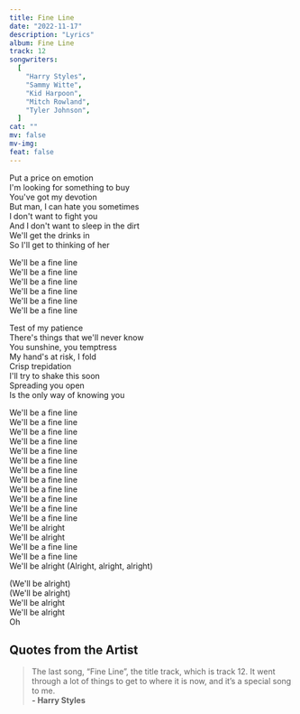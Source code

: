 ```yaml
---
title: Fine Line
date: "2022-11-17"
description: "Lyrics"
album: Fine Line
track: 12
songwriters:
  [
    "Harry Styles",
    "Sammy Witte",
    "Kid Harpoon",
    "Mitch Rowland",
    "Tyler Johnson",
  ]
cat: ""
mv: false
mv-img:
feat: false
---
```


<p className="verse-one">
Put a price on emotion <br />
I'm looking for something to buy <br />
You've got my devotion <br />
But man, I can hate you sometimes <br />
I don't want to fight you <br />
And I don't want to sleep in the dirt <br />
We'll get the drinks in <br />
So I'll get to thinking of her <br />
</p>
<p className="chorus">
We'll be a fine line <br />
We'll be a fine line <br />
We'll be a fine line <br />
We'll be a fine line <br />
We'll be a fine line <br />
We'll be a fine line <br />
</p>

<p className="verse-two">
Test of my patience <br />
There's things that we'll never know <br />
You sunshine, you temptress <br />
My hand's at risk, I fold <br />
Crisp trepidation <br />
I'll try to shake this soon <br />
Spreading you open <br />
Is the only way of knowing you <br />
</p>

<p className="chorus">
We'll be a fine line <br />
We'll be a fine line <br />
We'll be a fine line <br />
We'll be a fine line <br />
We'll be a fine line <br />
We'll be a fine line <br />
We'll be a fine line <br />
We'll be a fine line <br />
We'll be a fine line <br />
We'll be a fine line <br />
We'll be a fine line <br />
We'll be a fine line <br />
We'll be alright <br />
We'll be alright <br />
We'll be a fine line <br />
We'll be a fine line <br />
We'll be alright (Alright, alright, alright) <br />
</p>
<p className="outro">
(We'll be alright) <br />
(We'll be alright) <br />
We'll be alright <br />
We'll be alright <br />
Oh <br />
</p>

## Quotes from the Artist

<blockquote cite="https://www.nrj.fr/artistes/harry-styles/actus/harry-styles-en-interview-chez-cauet-ecrire-un-album-est-une-therapie-71326906">
The last song, “Fine Line”, the title track, which is track 12. It went through a lot of things to get to where it is now, and it’s a special song to me.
<br />
<b>- Harry Styles</b>
</blockquote>
